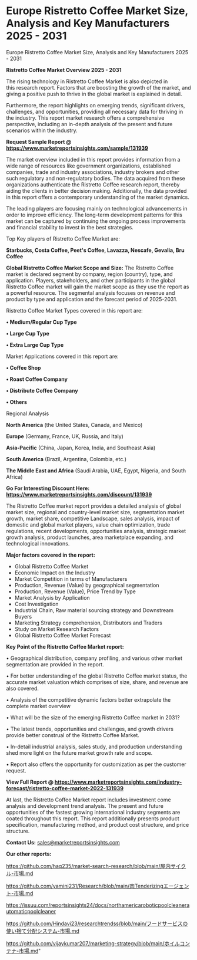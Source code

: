 # Europe Ristretto Coffee Market Size, Analysis and Key Manufacturers 2025 - 2031
 Europe Ristretto Coffee Market Size, Analysis and Key Manufacturers 2025 - 2031

<Strong> Ristretto Coffee Market Overview 2025 - 2031</strong>

The rising technology in Ristretto Coffee Market is also depicted in this research report. Factors that are boosting the growth of the market, and giving a positive push to thrive in the global market is explained in detail.

Furthermore, the report highlights on emerging trends, significant drivers, challenges, and opportunities, providing all necessary data for thriving in the industry. This report market research offers a comprehensive perspective, including an in-depth analysis of the present and future scenarios within the industry.

<strong>Request Sample Report @ <a href=https://www.marketreportsinsights.com/sample/131939>https://www.marketreportsinsights.com/sample/131939</a></strong>

The market overview included in this report provides information from a wide range of resources like government organizations, established companies, trade and industry associations, industry brokers and other such regulatory and non-regulatory bodies. The data acquired from these organizations authenticate the Ristretto Coffee research report, thereby aiding the clients in better decision making. Additionally, the data provided in this report offers a contemporary understanding of the market dynamics.

The leading players are focusing mainly on technological advancements in order to improve efficiency. The long-term development patterns for this market can be captured by continuing the ongoing process improvements and financial stability to invest in the best strategies.

Top Key players of Ristretto Coffee Market are:

<strong>Starbucks, Costa Coffee, Peet's Coffee, Lavazza, Nescafe, Gevalia, Bru Coffee</strong>

<strong><b>Global Ristretto Coffee Market Scope and Size:</b></strong>
The Ristretto Coffee market is declared segment by company, region (country), type, and application. Players, stakeholders, and other participants in the global Ristretto Coffee market will gain the market scope as they use the report as a powerful resource. The segmental analysis focuses on revenue and product by type and application and the forecast period of 2025-2031.

Ristretto Coffee Market Types covered in this report are:

<strong>• Medium/Regular Cup Type

• Large Cup Type

• Extra Large Cup Type</strong>

Market Applications covered in this report are:

<strong>• Coffee Shop

• Roast Coffee Company

• Distribute Coffee Company

• Others</strong> 

Regional Analysis

<strong>North America</strong> (the United States, Canada, and Mexico)

<strong>Europe</strong> (Germany, France, UK, Russia, and Italy)

<strong>Asia-Pacific</strong> (China, Japan, Korea, India, and Southeast Asia)

<strong>South America</strong> (Brazil, Argentina, Colombia, etc.)

<strong>The Middle East and Africa</strong> (Saudi Arabia, UAE, Egypt, Nigeria, and South Africa)

<strong>Go For Interesting Discount Here: <a href=https://www.marketreportsinsights.com/discount/131939>https://www.marketreportsinsights.com/discount/131939</a></strong>

The Ristretto Coffee market report provides a detailed analysis of global market size, regional and country-level market size, segmentation market growth, market share, competitive Landscape, sales analysis, impact of domestic and global market players, value chain optimization, trade regulations, recent developments, opportunities analysis, strategic market growth analysis, product launches, area marketplace expanding, and technological innovations.

<strong><b>Major factors covered in the report:</b></strong>
<ul>
  <li>Global Ristretto Coffee Market </li>
  <li>Economic Impact on the Industry</li>
  <li>Market Competition in terms of Manufacturers</li>
  <li>Production, Revenue (Value) by geographical segmentation</li>
  <li>Production, Revenue (Value), Price Trend by Type</li>
  <li>Market Analysis by Application</li>
  <li>Cost Investigation</li>
  <li>Industrial Chain, Raw material sourcing strategy and Downstream Buyers</li>
  <li>Marketing Strategy comprehension, Distributors and Traders</li>
  <li>Study on Market Research Factors</li>
  <li>Global Ristretto Coffee Market Forecast</li>
</ul>

<strong><b>Key Point of the Ristretto Coffee Market report:</b></strong>

• Geographical distribution, company profiling, and various other market segmentation are provided in the report.

• For better understanding of the global Ristretto Coffee market status, the accurate market valuation which comprises of size, share, and revenue are also covered.

• Analysis of the competitive dynamic factors better extrapolate the complete market overview

• What will be the size of the emerging Ristretto Coffee market in 2031?

• The latest trends, opportunities and challenges, and growth drivers provide better construal of the Ristretto Coffee Market.

• In-detail industrial analysis, sales study, and production understanding shed more light on the future market growth rate and scope.

• Report also offers the opportunity for customization as per the customer request.

<strong><b>View Full Report @ <a href=https://www.marketreportsinsights.com/industry-forecast/ristretto-coffee-market-2022-131939>https://www.marketreportsinsights.com/industry-forecast/ristretto-coffee-market-2022-131939</a></b></strong>


At last, the Ristretto Coffee Market report includes investment come analysis and development trend analysis. The present and future opportunities of the fastest growing international industry segments are coated throughout this report. This report additionally presents product specification, manufacturing method, and product cost structure, and price structure.

<strong>Contact Us:</strong>
sales@marketreportsinsights.com

<strong>Our other reports:</strong>

<a href=https://github.com/haq235/market-search-research/blob/main/屋内サイクル-市場.md>https://github.com/haq235/market-search-research/blob/main/屋内サイクル-市場.md</a>

<a href=https://github.com/yamini231/Research/blob/main/肉Tenderizingエージェント-市場.md>https://github.com/yamini231/Research/blob/main/肉Tenderizingエージェント-市場.md</a>

<a href=https://issuu.com/reportsinsights24/docs/northamericaroboticpoolcleanerautomaticpoolcleaner>https://issuu.com/reportsinsights24/docs/northamericaroboticpoolcleanerautomaticpoolcleaner</a>

<a href=https://github.com/Hindavi23/researchtrendss/blob/main/フードサービスの使い捨て分配システム-市場.md>https://github.com/Hindavi23/researchtrendss/blob/main/フードサービスの使い捨て分配システム-市場.md</a>

<a href=https://github.com/vijaykumar207/marketing-strategy/blob/main/ホイルコンテナ-市場.md>https://github.com/vijaykumar207/marketing-strategy/blob/main/ホイルコンテナ-市場.md</a>"
